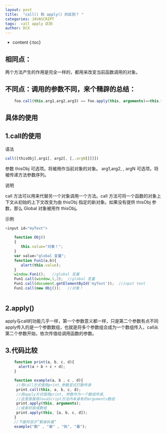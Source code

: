```yaml
---
layout: post
title:  "call() 和 apply() 的区别？ "
categories: JAVASCRIPT
tags:  call apply 区别
author: DCX
---
```


* content
{:toc}

## 相同点：
两个方法产生的作用是完全一样的，都用来改变当前函数调用的对象。

## 不同点：调用的参数不同，来个精辟的总结：
```js
    foo.call(this,arg1,arg2,arg3) == foo.apply(this, arguments)==this.foo(arg1, arg2, arg3)
```


## 具体的使用

## 1.call的使用

语法
```js
call([thisObj[,arg1[, arg2[, [,.argN]]]]])
```
参数
thisObj  可选项。将被用作当前对象的对象。
arg1,arg2, , argN  可选项。将被传递方法参数序列。

说明

call 方法可以用来代替另一个对象调用一个方法。call 方法可将一个函数的对象上下文从初始的上下文改变为由 thisObj 指定的新对象。如果没有提供 thisObj 参数，那么 Global 对象被用作 thisObj。

示例
```js
<input id="myText">  
    
    function Obj()  
    {  
       this.value="对象！";  
    }  
    var value="global 变量";  
    function Fun1(a,b){  
       alert(this.value);  
    }  
    window.Fun1();   //global 变量  
    Fun1.call(window,1,2);  //global 变量  
    Fun1.call(document.getElementById('myText'));  //input text  
    Fun1.call(new Obj());   //对象！  
  
```
## 2.apply()

apply与call的功能几乎一样，第一个参数意义都一样，只是第二个参数有点不同apply传入的是一个参数数组，也就是将多个参数组合成为一个数组传入，call从第二个参数开始，依次传值给调用函数的参数。 

## 3.代码比较
```js
    function print(a, b, c, d){  
      alert(a + b + c + d);  
    }  

    function example(a, b , c , d){  
     //用call方式借用print,参数显式打散传递  
     print.call(this, a, b, c, d);  
     //用apply方式借用print, 参数作为一个数组传递,  
     //这里直接用JavaScript方法内本身有的arguments数组  
     print.apply(this, arguments);  
     //或者封装成数组  
     print.apply(this, [a, b, c, d]);  
    }  
    //下面将显示”勤奋执着”  
    example("勤" , "奋" , "执", "着");  
```